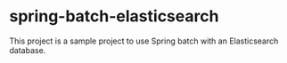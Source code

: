 # spring-batch-elasticsearch
This project is a sample project to use Spring batch with an Elasticsearch database.
